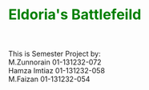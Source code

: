 <h1  style="color:green">Eldoria's Battlefeild </h1>
<br><br>
This is Semester Project by:
<br> M.Zunnorain 01-131232-072
<br> Hamza Imtiaz 01-131232-058
<br> M.Faizan 01-131232-054


